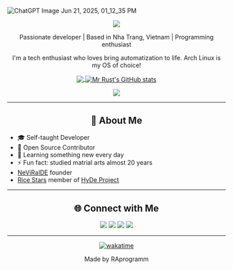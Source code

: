 ![ChatGPT Image Jun 21, 2025, 01_12_35 PM](https://github.com/user-attachments/assets/193ff207-5281-49d6-9cf9-194ca0b10207)

<p align="center">
    <img align="center" src="https://visitor-badge.laobi.icu/badge?page_id=RAprogramm.RAprogramm" />
</p>


<p align="center">
  Passionate developer | Based in Nha Trang, Vietnam | Programming enthusiast

<p align="center">I'm a tech enthusiast who loves bring automatization to life. Arch Linux is my OS of choice!</p>



<p align="center">
  <a href="https://github.com/RAprogramm">
    <img align="center" src="https://github-readme-stats.vercel.app/api/top-langs/?username=RAprogramm&theme=dark&show_icons=true&hide_border=true&layout=compact" />
  </a>
   <a href="http://www.github.com/RAprogramm"><img align="center" src="https://github-readme-stats.vercel.app/api?username=RAprogramm&show_icons=true&count_private=true&title_color=0891b2&text_color=ffffff&icon_color=0891b2&bg_color=1c1917&hide_border=true&theme=dark&show=reviews,discussions_started,discussions_answered,prs_merged,prs_merged_percentage" alt="Mr Rust's GitHub stats" /></a>
</p>
<p align="center">
  <a href="https://github.com/RAprogramm">
    <img src="https://github-readme-streak-stats.herokuapp.com/?user=RAprogramm&theme=dracula&hide_border=true&theme=dark" />
  </a>
   
</p>

<hr>

<h2 align="center">📖 About Me</h2>

- 🎓 Self-taught Developer
- 💼 Open Source Contributor
- 🌱 Learning something new every day
- ⚡ Fun fact: studied matrial arts almost 20 years
- [NeViRaIDE](https://github.com/NeViRAIDE) founder
- [Rice Stars](https://github.com/orgs/HyDE-Project/teams/rice-stars) member of [HyDe Project](https://github.com/HyDE-Project) 

<hr>
<h2 align="center">🌐 Connect with Me</h2>

<p align="center">
  <a href="https://www.linkedin.com/in/raprogramm/"><img src="https://img.shields.io/badge/LinkedIn-0077B5?style=for-the-badge&logo=linkedin&logoColor=white" /></a> 
  <a href="https://raprogramm.web.app/"><img src="https://img.shields.io/badge/website-000000?style=for-the-badge&logo=About.me&logoColor=white" /></a>  
  <a href="mailto:andrey.rozanov.vl@gmail.com"><img src="https://img.shields.io/badge/Gmail-D14836?style=for-the-badge&logo=gmail&logoColor=white" /></a>
  <a href="https://t.me/Magistr_RA"><img src="https://img.shields.io/badge/Telegram-2CA5E0?style=for-the-badge&logo=telegram&logoColor=white" /></a>
</p>

<!-- > [!NOTE] -->
<!-- >  -->
<!-- > *If you are HR, you might want to take a look at my [CV](https://drive.google.com/file/d/1--CHUjt7L6gjNzVYx_3y_IL4iWWUPGum/view?usp=sharing)* -->


<hr>

<div align="center">

[![wakatime](https://wakatime.com/badge/user/8c063d69-8cd5-4aa4-b336-6dc47bfb1062.svg)](https://wakatime.com/@8c063d69-8cd5-4aa4-b336-6dc47bfb1062)

</div>


</div>
<!-- Footer -->
<p align="center">
  Made by RAprogramm
</p>
